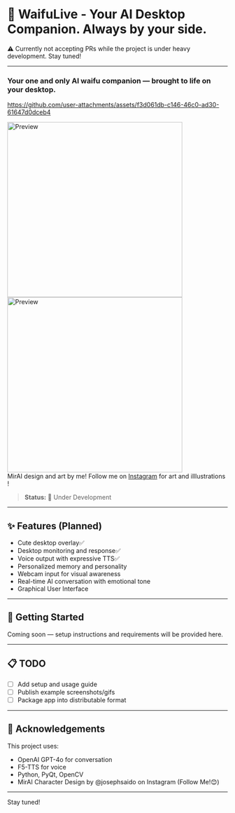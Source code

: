 # 🩷 WaifuLive - Your AI Desktop Companion. Always by your side.
⚠️ Currently not accepting PRs while the project is under heavy development. Stay tuned!

---

### Your one and only AI waifu companion — brought to life on your desktop.<br>


https://github.com/user-attachments/assets/f3d061db-c146-46c0-ad30-61647d0dceb4


<img src="https://i.imgur.com/I65NkGG.png" alt="Preview" width="400"/><br>
<img src="https://i.imgur.com/sFZYe5z.jpeg" alt="Preview" width="400"/><br>
MirAI design and art by me! Follow me on [Instagram](https://www.instagram.com/josephsaido/) for art and illlustrations !

> **Status:** 🚧 Under Development

---

## ✨ Features (Planned)
- Cute desktop overlay✅
- Desktop monitoring and response✅
- Voice output with expressive TTS✅
- Personalized memory and personality
- Webcam input for visual awareness
- Real-time AI conversation with emotional tone
- Graphical User Interface

---

## 🚀 Getting Started
Coming soon — setup instructions and requirements will be provided here.

---

## 📋 TODO
- [ ] Add setup and usage guide
- [ ] Publish example screenshots/gifs
- [ ] Package app into distributable format

---

## 🤍 Acknowledgements
This project uses:
- OpenAI GPT-4o for conversation
- F5-TTS for voice
- Python, PyQt, OpenCV
- MirAI Character Design by @josephsaido on Instagram (Follow Me!😊)

---

Stay tuned!  
